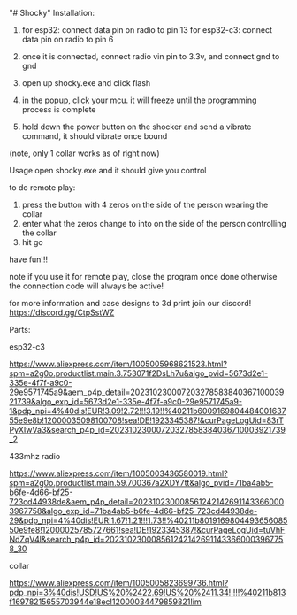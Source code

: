 "# Shocky" 
Installation:
1. for esp32: connect data pin on radio to pin 13
   for esp32-c3: connect data pin on radio to pin 6

2. once it is connected, connect radio vin pin to 3.3v, and connect gnd to gnd

3. open up shocky.exe and click flash

4. in the popup, click your mcu. it will freeze until the programming process is complete

5. hold down the power button on the shocker and send a vibrate command, it should vibrate once bound

(note, only 1 collar works as of right now)

Usage
open shocky.exe and it should give you control

to do remote play:
1. press the button with 4 zeros on the side of the person wearing the collar
2. enter what the zeros change to into on the side of the person controlling the collar
3. hit go

have fun!!!

note if you use it for remote play, close the program once done otherwise the connection code will always be active!

for more information and case designs to 3d print
join our discord! https://discord.gg/CtpSstWZ

Parts:

esp32-c3 

https://www.aliexpress.com/item/1005005968621523.html?spm=a2g0o.productlist.main.3.753071f2DsLh7u&algo_pvid=5673d2e1-335e-4f7f-a9c0-29e9571745a9&aem_p4p_detail=20231023000720327858384036710003921739&algo_exp_id=5673d2e1-335e-4f7f-a9c0-29e9571745a9-1&pdp_npi=4%40dis!EUR!3.09!2.72!!!3.19!!%40211b600916980448400163755e9e8b!12000035098100708!sea!DE!1923345387!&curPageLogUid=83rTPyXIwVa3&search_p4p_id=20231023000720327858384036710003921739_2

433mhz radio

https://www.aliexpress.com/item/1005003436580019.html?spm=a2g0o.productlist.main.59.700367a2XDY7tt&algo_pvid=71ba4ab5-b6fe-4d66-bf25-723cd44938de&aem_p4p_detail=2023102300085612421426911433660003967758&algo_exp_id=71ba4ab5-b6fe-4d66-bf25-723cd44938de-29&pdp_npi=4%40dis!EUR!1.67!1.21!!!1.73!!%40211b801916980449365608550e9fe8!12000025785727661!sea!DE!1923345387!&curPageLogUid=tuVhFNdZqV4l&search_p4p_id=2023102300085612421426911433660003967758_30

collar

https://www.aliexpress.com/item/1005005823699736.html?pdp_npi=3%40dis!USD!US%20%2422.69!US%20%2411.34!!!!!%40211b813f16978215655703944e18ec!12000034479859821!im
